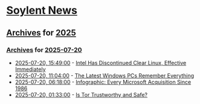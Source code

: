 # [Soylent News](../../../README.md)

## [Archives](../../index.md) for [2025](../index.md)

### [Archives](../../index.md) for [2025-07-20](index.md)

* [2025-07-20, 15:49:00](https://soylentnews.org/article.pl?sid=25/07/19/123202&from=rss) - [Intel Has Discontinued Clear Linux, Effective Immediately](https://soylentnews.org/article.pl?sid=25/07/19/123202&from=rss)
* [2025-07-20, 11:04:00](https://soylentnews.org/article.pl?sid=25/07/19/0033258&from=rss) - [The Latest Windows PCs Remember Everything](https://soylentnews.org/article.pl?sid=25/07/19/0033258&from=rss)
* [2025-07-20, 06:18:00](https://soylentnews.org/article.pl?sid=25/07/19/0023239&from=rss) - [Infographic: Every Microsoft Acquisition Since 1986](https://soylentnews.org/article.pl?sid=25/07/19/0023239&from=rss)
* [2025-07-20, 01:33:00](https://soylentnews.org/article.pl?sid=25/07/18/2350226&from=rss) - [Is Tor Trustworthy and Safe?](https://soylentnews.org/article.pl?sid=25/07/18/2350226&from=rss)
